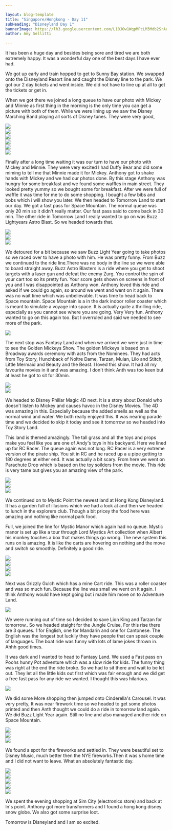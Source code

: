 ```yaml
---

layout: blog-template
title: "Singapore/Hongkong - Day 11"
subHeading: "Disneyland Day 1"
bannerImage: https://lh3.googleusercontent.com/L10JOw1WqpMPcLM3Mdb2SrAuUCxDLBuSVOtpmgiAIo8c8IkoHkGaT_xcNCNn9QrxFGWfhcccKISwpa0UlWhgMS8Vjp84oKBY51VZEkrXSj9OIUVyrOSyaip2aGdaKi7LkX2brsmmTw
author: Amy Sellitti

---
```


It has been a huge day and besides being sore and tired we are both extremely happy. It was a wonderful day one of the best days I have ever had.

We got up early and train hopped to get to Sunny Bay station. We swapped onto the Disneyland Resort line and caught the Disney line to the park. We got our 2 day tickets and went inside. We did not have to line up at all to get the tickets or get in.

When we got there we joined a long queue to have our photo with Mickey and Minnie as first thing in the morning is the only time you can get a picture with both of them. While we were lining up we saw the Disney Marching Band playing all sorts of Disney tunes. They were very good,

<div class="center-image"><img src="https://lh3.googleusercontent.com/WFNnfouR-NCNm6pW--2Xo9qT7EdchMlIWzAwXC8Jt0WgdYN9gtc9kwzUVIZP-d36L69P4mII2dlvMSrkHLNdCcZiAqz3NYrKfUPiWQVSeIQGJDLHK4G9i9s1EDpBOiWtvxR0JqAwrQ" /></div>
<div class="center-image"><img src="https://lh3.googleusercontent.com/SLdUbWySOdMpNAe0ITuXOtt70CmH4RckUCRMq54cGbytDT_LXeHkIJ-t14ODJ5IONHovF4U2JTz-4ZWlKhKnrhUgnP7aik6cklEjvtUthCyv5ezmqZIp66OP-qGBaeROhShTwo2QsQ" /></div>
<div class="center-image"><img src="https://lh3.googleusercontent.com/2wDhSlc6bja_Effvca0zaCRxHKjGtFjTAtLhSIK2PDwd5cvsxkC5Mn19FumT3M8XA46cxiAKCgOjUanTd4FMwJjMv2uyaYHOkEemNOC094-av19v7VdoYxnX9WDCkTfSn7N2CE4t2A" /></div>
<div class="center-image"><img src="https://lh3.googleusercontent.com/vxraJUJpTHJo39QPuyM3ql5UPz_vs0xYY6zLd1cDItqQRAJajHASHKZ9gx6yqBhMHYxuWu2iKvZObDYLqxSudqNdX7yIKuS82RBUtnW-EaEdxE5kMHgfl2j_fnD2c9CbitWjur1Pbg" /></div>
<div class="center-image"><img src="https://lh3.googleusercontent.com/rzGuORmi0H7ShjQDwx1SIXaK3wnw6e9Z-1eLMDj6dhSDqs8SxgIiilrSFLCXaRyoWECsAW_mbuDQK1iKyhDR-3nBxD4ro9iVYrQaJLhzWxXQ8C3VaLnVC9iNo0Z3_Fx3dNBmOI-uhg" /></div>
<div class="center-image"><img src="http://images.travelpod.com/users/amynp/6.1389047774.me-with-minnie-and-mickey.jpg" /></div>

Finally after a long time waiting it was our turn to have our photo with Mickey and Minnie. They were very excited I had Duffy Bear and did some miming to tell me that Minnie made it for Mickey. Anthony got to shake hands with Mickey and we had our photos done. By this stage Anthony was hungry for some breakfast and we found some waffles in main street. They looked pretty yummy so we bought some for breakfast. After we were full of waffle it was time for me to do some shopping. I bought a few bibs and bobs which i will show you later. We then headed to Tomorrow Land to start our day. We got a fast pass for Space Mountain. The normal queue was only 20 min so it didn't really matter. Our fast pass said to come back in 30 min. The other ride in Tomorrow Land I really wanted to go on was Buzz Lightyears Astro Blast. So we headed towards that.

<div class="center-image"><img src="https://lh3.googleusercontent.com/TGVK1_gf3AZ61WGDJt1mu0-SxihIiVnv3k45Qoj1i6tqkJ-mTI4e5ckChjaek2-Vq0VIme-99QJjJpWYJw60mOtMZ3CvKv_FiIz99DlLg4B6lNHGN5poZaPgCxIaKmx-Q5GwDwUBGA" /></div>
<div class="center-image"><img src="https://lh3.googleusercontent.com/ZDL7PPv3NFwkxqD6xmnMQoP1bdY2Dwqw2tv53n9iBflCF-J70ZxTLGVW3WmCvj-EcdYIKW50DpVkMiswGZQNB848fe1IaTFKLNLfM3fwrY7pURLSriL6BU3IMPac-tKPuYhj9zvv5g" /></div>
<div class="center-image"><img src="https://lh3.googleusercontent.com/pcR9H-1dNspfeSM4R2U2dZJYSNwwthbC3KOiu762XlsTE5Yb88A-S9xOEiW_BMGyM8zdkpXOvCkTGKLDFmB8YNJBwRRQdTKdZ6Y9WsYjmThJwUmVElKhB399TkuJ0exv-UdEl4LsCw" /></div>

We detoured for a bit because we saw Buzz Light Year going to take photos so we raced over to have a photo with him. He was pretty funny.  From Buzz we continued to the ride line.There was no body in the line so we were able to board straight away. Buzz Astro Blasters is a ride where you get to shoot targets with a laser gun and defeat the enemy Zurg. You control the spin of your cart too so its pretty fun. Your score gets shown on screens in front of you and I was disappointed as Anthony won. Anthony loved this ride and asked if we could go again, so around we went and went on it again. There was no wait time which was unbelievable. It was time to head back to Space mountain. Space Mountain is a in the dark indoor roller coaster which is meant to simulate a voyage into space. It is actually quite a thrilling ride, especially as you cannot see where you are going. Very Very fun. Anthony wanted to go on this again too. But I overruled and said we needed to see more of the park.

<div class="center-image"><img src="https://lh3.googleusercontent.com/YPhVb9UB-_WHZR8KBA3l71opnCewtXLiXvzMnBSnHyL-J8EUdtfItiLuJUlr3jJikX5e3on8GzFgU3OwqvrWeXW0K-VgXvd-bSaZuEDnw3npmpRyBilPRaijMadt0ot1oKxvIp-uLQ" /></div>

The next stop was Fantasy Land and when we arrived we were just in time to see the Golden Mickeys Show. The golden Mickeys is based on a Broadway awards ceremony with acts from the Nominees. They had acts from Toy Story, Hunchback of Noltre Dame, Tarzan, Mulan, Lilo and Stitch, Little Mermaid and Beauty and the Beast. I loved this show. It had all my favourite movies in it and was amazing. I don't think Anth was too keen but at least he got to sit for 30min. 

<div class="center-image"><img src="https://lh3.googleusercontent.com/lsuHl5-pOLqoHhPEEwgHvCF61RUIOyhbcQzTRMsgygJ8r0zgvsyMOqH5aTRFVRFlG1M2xI_l9hCQobopZHBnfq9bGLKgzXyXIxnPd0-S2ntQQ1juQfheFhxosh77yhQ0wIDwRfOjIQ" /></div>
<div class="center-image"><img src="https://lh3.googleusercontent.com/dC8sE40EEsemaFfmglVb95PJxhHycFrlW_6kisYcnIBz5r41NU2Zw521Fma9Y_6MFeg5AxaRerkeFESx6NufUyAvIJ4GKb8HhCWnVoGWe1CAdEQJYMh477kiNUpfHE5t5z7pGsRcdA" /></div>

We headed to Disney Phillar Magic 4D next. It is a story about Donald who doesn't listen to Mickey and causes havoc in the Disney Movies. The 4D was amazing in this. Especially because the added smells as well as the normal wind and water. We both really enjoyed this. It was nearing parade time and we decided to skip it today and see it tomorrow so we headed into Toy Story Land. 

This land is themed amazingly. The tall grass and all the toys and  props make you feel like you are one of Andy's toys in his backyard. Here we lined up for RC Racer. The queue again was not long. RC Racer is a very extreme version of the pirate ship. You sit in RC and he raced up a u pipe getting to 180 degrees at either end. It was actually a bit scary. From here we went on Parachute Drop which is based on the toy soilders from the movie. This ride is very tame but gives you an amazing view of the park.

<div class="center-image"><img src="https://lh3.googleusercontent.com/skesk-SxfP_fllKiXmlXHBfJVfvgVihNSTnNB_X1vq7kgK-Q-fYYaHGZ8cRi51IX6kBonPfllvOsUaGRWuvLAqc6ljX59wKlJ7wipLurDftSi5KNkCnuvaauKLzh0B_MRhZw64vwHA" /></div>
<div class="center-image"><img src="https://lh3.googleusercontent.com/DxAgUAgeSaYuK5O7nf9levlX_5BUDdEPtJKrmeUAli5Qp5mhWQ2BRvxZrc4hg_yzvUz50s8DZSjI9gELYppJcU6yumUxb9xXWMMgCHVLYICreLKj6NiLzSgo9OjdG-g76f9LSpqWhQ" /></div>
<div class="center-image"><img src="https://lh3.googleusercontent.com/EtLtcE0_E8hVf8XLI2V3lDTr1kTkW1DIYLzyia_rpJyJh7bytwXrIs5hahfWtnjZskjIIWSnJP_u_Cj4_AvfUMops-6fDV8mRVoQZ044p12ZTPlA7gd0AfiOHDbWNZq7Cd6r8NTq3Q" /></div>

We continued on to Mystic Point the newest land at Hong Kong Disneyland. It has a garden full of illusions which we had a look at and then we headed to lunch in the explorers club. Though a bit pricey the food here was amazing and nothing like normal park food. 

Full, we joined the line for Mystic Manor which again had no queue. Mystic manor is set up like a tour through Lord Mystics Art collection when Albert his monkey touches a box that makes things  go wrong. The new system this runs on is amazing. It is like the carts are hovering on nothing and the move and switch so smoothly. Definitely a good ride.

<div class="center-image"><img src="https://lh3.googleusercontent.com/qsOBlnGlP9uaUg2ZIxlHkugfEp0WebyyyKJdOqYDyfVCCzbKq4WL9YYbapPxKtUAlUlcmRL21Zez_PypMONFo0cTc3y6g9FB2HM7yAk3AD43JuwJDoIda7q58c5h4uatnxBK_e_ptw" /></div>
<div class="center-image"><img src="https://lh3.googleusercontent.com/ER1v29jVNmlus997YborIr5Jc76vSboDyuZZxL2ucYntm9C7hX1zlEicCam4zUWTXy2R_Mu0XJF6b4CA0CxLyG4F75vltScZfCyBfrCtQEniopnB227yUfMpolrXGKVlI3v3CKOZ-Q" /></div>
<div class="center-image"><img src="https://lh3.googleusercontent.com/cjsk61QDszDNS8G3u6qW8LZ59kjs-5eYwJXqIJUntxlLHvh2vz4JGBE8nTGs3qPhoKWF8DwZt_H0g1DwtUphoJU5LLR2ogimNNtZF20esQiKLxDwEoWobnzPMnHTHCB81XE7qpp55Q" /></div>
<div class="center-image"><img src="https://lh3.googleusercontent.com/ml5uieVbyMYeKenU1-Y5tK2xIvOhtGKp4ZiKylMxL8Jb5hKU80Q7PUrOO_JmezCD-5ZjwNWH8V2UUnynOPD6lVITdBMcLZ_yTt7VYnAMK8k2mnMv01R-Lpj-B5KhBoSedLlpT-kyDA" /></div>

Next was Grizzly Gulch which has a mine Cart ride. This was a roller coaster and was so much fun. Because the line was small we went on it again. I think Anthony would have kept going but i made him move on to Adventure Land.

<div class="center-image"><img src="https://lh3.googleusercontent.com/1a-9w87MMpAdPAPCJdETp5ueAP-7cntUtd-fdKNYI4G000YEUCqVDNmifW42COJTaX6dn37Hd2w-V_aXnWtbJtcuF1746QsvxLD912aqSc2SA8SqJE1tVoy5j5Z5Vj9duQYwophKEg" /></div>

We were running out of time so I decided to save Lion King and Tarzan for tomorrow.. So we headed staight for the Jungle Cruise, For this rise there are 3 queues. 1 for English, one for Mandarin and one for Cantonese. The English was the longest but luckily they have people that can speak  couple of languages. The boat ride was funny with lots of lame jokes thrown in. Ahhh good times.

It was dark and I wanted to head to Fantasy Land. We used a Fast pass on Poohs hunny Pot adventure which was a slow ride for kids. The funny thing was right at the end the ride broke. So we had to sit there and wait to be let out. They let all the little kids out first which was fair enough and we did get a free fast pass for any ride we wanted. I thought this was hilarious. 

<div class="center-image"><img src="https://lh3.googleusercontent.com/jAEAixf4nvnnpiyR5YAftslfRvzuWlqUA-CRYMf5bfXY9stfPPukXDZpU5vrQGMgl7NCp0mb1LCZal184ZY5SfTHhidWasf8xoukQA58AvAN-rLNQfj8uZMO-4soKtzfOdrR2wGsjg" /></div>


We did some More shopping then jumped onto Cinderella's Carousel. It was  very pretty, It was near firework time so we headed to get some photos printed and then Anth thought we could do a ride in tomorrow land again. We did Buzz Light Year again. Still no line and also managed another ride on Space Mountain. 

<div class="center-image"><img src="https://lh3.googleusercontent.com/sBQ5mQVZ61byMtouD5f8nNc_-OhxcrqUhkqBGJwD726zgVn3MQ_AORVNaOk6DpxPjAPyskri0kSt-rDVz1txtfyktx7vQOBMjmfNSnKpAukYUx7LCs5mwWxUg0tz_BZ-NQOWGsrOjw" /></div>
<div class="center-image"><img src="https://lh3.googleusercontent.com/pZT3ZxCpGJQX8qqcyhRRNq2oqObgCfsLmMuawyCTHYwhJrc-pCpnQkJ_jG5k5I0ji_X4Oqdp191ZAc6tyX_3ruF9qm2AsCKcBMx83js76IA-Mo2-1NbxvHmSn1_-PINgtbeH3XDgLw" /></div>
<div class="center-image"><img src="https://lh3.googleusercontent.com/uaeDx0DdSgL5AYzDc1E-8J5BEAa-fHezdFSRR1ruy7zgl3ZEgXMRPCA4Of_9aHqTqHVIBlPjKlEJt0ywXEZk_So0McTbU3Rascc0Drujw-rvylSCDjZ9T4A8aRbtCdi_pkc209qtcg" /></div>

We found a spot for the fireworks and settled in. They were beautiful set to Disney Music, much better then the NYE fireworks.Then it was s home time and I did not want to leave. What an absolutely fantastic day.

<div class="center-image"><img src="https://lh3.googleusercontent.com/L10JOw1WqpMPcLM3Mdb2SrAuUCxDLBuSVOtpmgiAIo8c8IkoHkGaT_xcNCNn9QrxFGWfhcccKISwpa0UlWhgMS8Vjp84oKBY51VZEkrXSj9OIUVyrOSyaip2aGdaKi7LkX2brsmmTw" /></div>
<div class="center-image"><img src="https://lh3.googleusercontent.com/RXyR6_qc7GUGdFtHwQlt12dDPSQeNGQTlL7mt-81hNokzB_BFxv8W_PX86CgQlITTqBOznpe2bOjnj_54N4NMjh2Anh_kKPgFX-1tEos01Lw5Y8LbBNCrYnGRhExVN3tdhjeuaI0wQ" /></div>
<div class="center-image"><img src="https://lh3.googleusercontent.com/g6d4CAmq_bO3Z38xydOgrQ-oA-hYFNMPGVci6guqkzZSB0bifUaCroreZy7bZq7IsfvYGlCAcu3lr9lPwQMFFsWLqby0WQh2MdJVoh6r4LmNhshOh_OlHXY_yYe7Bkzm6LQvcR3j6Q" /></div>
<div class="center-image"><img src="https://lh3.googleusercontent.com/eOPMqsdtquKdVcc41dVFTemwgXlMkxmWxMFFz2TfhWTIeWTxX8kldog0KQ675fvtEG-gQLMMinpeNz2kxmTiIllIL7jBRrPiCX3dmrOH9so9_osQ5tKii1GtuVWZDtJriW5PgyRl2w" /></div>
<div class="center-image"><img src="https://lh3.googleusercontent.com/gFxdLRho2lGpt99HuPs_UL9T_JZiFlm56eI7wUxGPKyeLOY2qManCCE18T84BWkb_wSF0Jk-TdhWPuEBToj5BDrOvzfeOXW9rUC8KVyyspkqUasV8t8CIWGUZ7EyG_jlNm6CHphuWA" /></div>


We spent the evening shopping at Sim City (electronics store) and back at In's point. Anthony got more transformers and I found a hong kong disney snow globe. We also got some surprise loot. 

Tomorrow is Disneyland and I am so excited.

